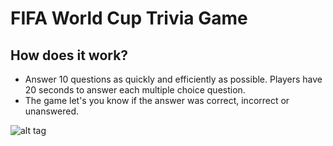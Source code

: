 # FIFA World Cup Trivia Game

<h2>How does it work?</h2>

<ul>
<li>Answer 10 questions as quickly and efficiently as possible. Players have 20 seconds to answer each multiple choice question.
<li>The game let's you know if the answer was correct, incorrect or unanswered.</li>
</ul>

![alt tag](https://cloud.githubusercontent.com/assets/19739900/23328179/48fa73fe-fad0-11e6-80dc-c2986dc6ed8b.gif)
